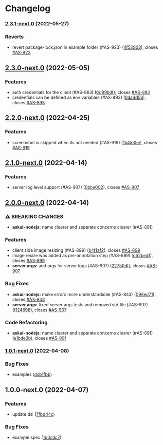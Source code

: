 # Changelog

### [2.3.1-next.0](https://gitlab.com/vqa4gui/mvp/askui/compare/2.3.0-next.0...2.3.1-next.0) (2022-05-27)


### Reverts

* revert package-lock.json in example folder (#AS-923) ([4f529d3](https://gitlab.com/vqa4gui/mvp/askui/commit/4f529d37b9db6353f5406a316ca7af90ca6c6fc7)), closes [#AS-923](https://gitlab.com/vqa4gui/mvp/askui/issues/AS-923)

## [2.3.0-next.0](https://gitlab.com/vqa4gui/mvp/askui/compare/2.2.0-next.0...2.3.0-next.0) (2022-05-05)


### Features

* auth credentials for the client (#AS-893) ([6d89bdf](https://gitlab.com/vqa4gui/mvp/askui/commit/6d89bdf9cbae43a2eaab5a3b0ff77621c894828d)), closes [#AS-893](https://gitlab.com/vqa4gui/mvp/askui/issues/AS-893)
* credentials can be defined as env variables (#AS-893) ([0da4d56](https://gitlab.com/vqa4gui/mvp/askui/commit/0da4d5626bd8ae1546e088fa790765e4d1fb0b7b)), closes [#AS-893](https://gitlab.com/vqa4gui/mvp/askui/issues/AS-893)

## [2.2.0-next.0](https://gitlab.com/vqa4gui/mvp/askui/compare/2.1.0-next.0...2.2.0-next.0) (2022-04-25)


### Features

* screenshot is skipped when its not needed (#AS-919) ([1b4535e](https://gitlab.com/vqa4gui/mvp/askui/commit/1b4535e2394005030f3849b8b1f40a68e7e6a6f7)), closes [#AS-919](https://gitlab.com/vqa4gui/mvp/askui/issues/AS-919)

## [2.1.0-next.0](https://gitlab.com/vqa4gui/mvp/askui/compare/2.0.0-next.0...2.1.0-next.0) (2022-04-14)


### Features

* server log level support (#AS-907) ([0bbe002](https://gitlab.com/vqa4gui/mvp/askui/commit/0bbe0025f8ef099c40dddac292f21a8fe7864bd1)), closes [#AS-907](https://gitlab.com/vqa4gui/mvp/askui/issues/AS-907)

## [2.0.0-next.0](https://gitlab.com/vqa4gui/mvp/askui/compare/1.0.1-next.0...2.0.0-next.0) (2022-04-14)


### ⚠ BREAKING CHANGES

* **askui-nodejs:** name clearer and separate concerns clearer (#AS-891)

### Features

* client side image  resizing (#AS-899) ([b4f1af2](https://gitlab.com/vqa4gui/mvp/askui/commit/b4f1af26b04f8dafa2fdf7147150a6a1ef671acb)), closes [#AS-899](https://gitlab.com/vqa4gui/mvp/askui/issues/AS-899)
* image resize was added as pre-annotation step (#AS-899) ([c62bed1](https://gitlab.com/vqa4gui/mvp/askui/commit/c62bed14bdcbd0321a3d5686f6317b2304e89bae)), closes [#AS-899](https://gitlab.com/vqa4gui/mvp/askui/issues/AS-899)
* **server args:** add args for server logs (#AS-907) ([22750df](https://gitlab.com/vqa4gui/mvp/askui/commit/22750df93b78008cdcc9a2c6b4c6c3116c38aa52)), closes [#AS-907](https://gitlab.com/vqa4gui/mvp/askui/issues/AS-907)


### Bug Fixes

* **askui-nodejs:** make errors more understandable (#AS-843) ([098ed71](https://gitlab.com/vqa4gui/mvp/askui/commit/098ed717a4fb7396de8b9bff4b2c5223bf2b41d9)), closes [#AS-843](https://gitlab.com/vqa4gui/mvp/askui/issues/AS-843)
* **server args:** fixed server args tests and removed std file (#AS-907) ([f124698](https://gitlab.com/vqa4gui/mvp/askui/commit/f124698ba4f27e87da2333c80a696a3183198800)), closes [#AS-907](https://gitlab.com/vqa4gui/mvp/askui/issues/AS-907)


### Code Refactoring

* **askui-nodejs:** name clearer and separate concerns clearer (#AS-891) ([e1bde3b](https://gitlab.com/vqa4gui/mvp/askui/commit/e1bde3b6391002fbedcc4d4197ff4f4b6b3f996d)), closes [#AS-891](https://gitlab.com/vqa4gui/mvp/askui/issues/AS-891)

### [1.0.1-next.0](https://gitlab.com/vqa4gui/mvp/askui/compare/1.0.0-next.0...1.0.1-next.0) (2022-04-08)


### Bug Fixes

* examples ([dcb1fbb](https://gitlab.com/vqa4gui/mvp/askui/commit/dcb1fbb3853f8e3ed76726f13d5cbb8b4adc4a32))

## 1.0.0-next.0 (2022-04-07)


### Features

* update dsl ([7fbd44c](https://gitlab.com/vqa4gui/mvp/askui/commit/7fbd44c12253ec33f1abf1e355673e1914345210))


### Bug Fixes

* example spec ([1b0cdc7](https://gitlab.com/vqa4gui/mvp/askui/commit/1b0cdc7c4931e6414d376858e76d0628f5ef8d0e))